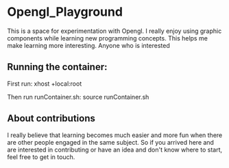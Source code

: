 # Opengl_Playground

This is a space for experimentation with Opengl. I really enjoy using graphic components while learning new programming concepts. This helps me make learning more interesting. Anyone who is interested

## Running the container:
First run:
    xhost +local:root

Then run runContainer.sh:
    source runContainer.sh

## About contributions

I really believe that learning becomes much easier and more fun when there are other people engaged in the same subject. So if you arrived here and are interested in contributing or have an idea and don't know where to start, feel free to get in touch.


